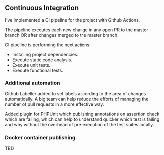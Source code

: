 ## Continuous Integration

I've implemented a CI pipeline for the project with Github Actions.

The pipeline executes each new change in any open PR to the master branch OR after changes merged to the master branch.

CI pipeline is performing the next actions:
- Installing project dependencies.
- Execute static code analysis.
- Execute unit tests.
- Execute functional tests.

### Additional automation 

Github Labeller added to set labels according to the area of changes automatically.
A big team can help reduce the efforts of managing the number of pull requests in a more effective way.

Added plugin for PHPUnit which publishing annotations on assertion check which are failing, which can help to understand quicker 
which test is failing and why without the overhead of pre-execution of the test suites locally.
 
### Docker container publishing

TBD

